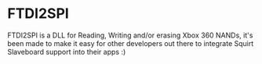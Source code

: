 FTDI2SPI
========

FTDI2SPI is a DLL for Reading, Writing and/or erasing Xbox 360 NANDs, it's been made to make it easy for other developers out there to integrate Squirt Slaveboard support into their apps :)